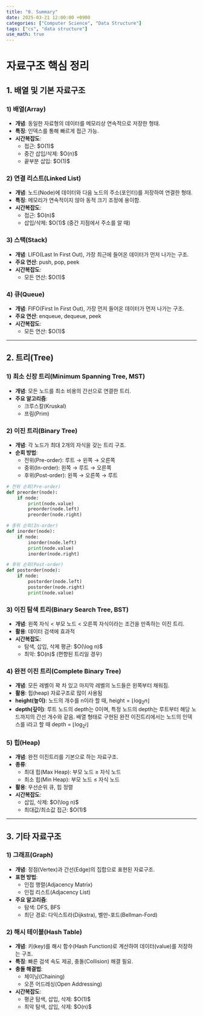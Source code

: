 ```yaml
---
title: "0. Summary"
date: 2025-03-21 12:00:00 +0900
categories: ["Computer Science", "Data Structure"]
tags: ["cs", "data structure"]
use_math: true
---
```

# 자료구조 핵심 정리

## 1. 배열 및 기본 자료구조

### 1) 배열(Array)

- **개념**: 동일한 자료형의 데이터를 메모리상 연속적으로 저장한 형태.
- **특징**: 인덱스를 통해 빠르게 접근 가능.
- **시간복잡도**:
  - 접근: \$O(1)\$
  - 중간 삽입/삭제: \$O(n)\$
  - 끝부분 삽입: \$O(1)\$

### 2) 연결 리스트(Linked List)

- **개념**: 노드(Node)에 데이터와 다음 노드의 주소(포인터)를 저장하여 연결한 형태.
- **특징**: 메모리가 연속적이지 않아 동적 크기 조정에 용이함.
- **시간복잡도**:
  - 접근: \$O(n)\$
  - 삽입/삭제: \$O(1)\$ (중간 지점에서 주소를 알 때)

### 3) 스택(Stack)

- **개념**: LIFO(Last In First Out), 가장 최근에 들어온 데이터가 먼저 나가는 구조.
- **주요 연산**: push, pop, peek
- **시간복잡도**:
  - 모든 연산: \$O(1)\$

### 4) 큐(Queue)

- **개념**: FIFO(First In First Out), 가장 먼저 들어온 데이터가 먼저 나가는 구조.
- **주요 연산**: enqueue, dequeue, peek
- **시간복잡도**:
  - 모든 연산: \$O(1)\$

---

## 2️. 트리(Tree)

### 1) 최소 신장 트리(Minimum Spanning Tree, MST)

- **개념**: 모든 노드를 최소 비용의 간선으로 연결한 트리.
- **주요 알고리즘**:
  - 크루스칼(Kruskal)
  - 프림(Prim)

### 2) 이진 트리(Binary Tree)

- **개념**: 각 노드가 최대 2개의 자식을 갖는 트리 구조.
- **순회 방법**:
  - 전위(Pre-order): 루트 → 왼쪽 → 오른쪽
  - 중위(In-order): 왼쪽 → 루트 → 오른쪽
  - 후위(Post-order): 왼쪽 → 오른쪽 → 루트

```python
# 전위 순회(Pre-order)
def preorder(node):
    if node:
        print(node.value)
        preorder(node.left)
        preorder(node.right)

# 중위 순회(In-order)
def inorder(node):
    if node:
        inorder(node.left)
        print(node.value)
        inorder(node.right)

# 후위 순회(Post-order)
def postorder(node):
    if node:
        postorder(node.left)
        postorder(node.right)
        print(node.value)
```

### 3) 이진 탐색 트리(Binary Search Tree, BST)

- **개념**: 왼쪽 자식 < 부모 노드 < 오른쪽 자식이라는 조건을 만족하는 이진 트리.
- **활용**: 데이터 검색에 효과적
- **시간복잡도**:
  - 탐색, 삽입, 삭제 평균: \$O(\log n)\$
  - 최악: \$O(n)\$ (편향된 트리일 경우)

### 4) 완전 이진 트리(Complete Binary Tree)

- **개념**: 모든 레벨이 꽉 차 있고 마지막 레벨의 노드들은 왼쪽부터 채워짐.
- **활용**: 힙(heap) 자료구조로 많이 사용됨
- **height(높이)**: 노드의 개수를 n이라 할 때, $\text{height} = \lfloor \log_2 n \rfloor$
- **depth(깊이)**: 루트 노드의 depth는 0이며, 특정 노드의 depth는 루트부터 해당 노드까지의 간선 개수와 같음. 배열 형태로 구현된 완전 이진트리에서는 노드의 인덱스를 i라고 할 때 depth = $\lfloor \log_2 i \rfloor$
 
### 5) 힙(Heap)

- **개념**: 완전 이진트리를 기본으로 하는 자료구조.
- **종류**:
  - 최대 힙(Max Heap): 부모 노드 ≥ 자식 노드
  - 최소 힙(Min Heap): 부모 노드 ≤ 자식 노드
- **활용**: 우선순위 큐, 힙 정렬
- **시간복잡도**:
  - 삽입, 삭제: \$O(\log n)\$
  - 최대값/최소값 접근: \$O(1)\$

---

## 3. 기타 자료구조

### 1) 그래프(Graph)

- **개념**: 정점(Vertex)과 간선(Edge)의 집합으로 표현된 자료구조.
- **표현 방법**:
  - 인접 행렬(Adjacency Matrix)
  - 인접 리스트(Adjacency List)
- **주요 알고리즘**:
  - 탐색: DFS, BFS
  - 최단 경로: 다익스트라(Dijkstra), 벨만-포드(Bellman-Ford)

### 2) 해시 테이블(Hash Table)

- **개념**: 키(key)를 해시 함수(Hash Function)로 계산하여 데이터(value)를 저장하는 구조.
- **특징**: 빠른 검색 속도 제공, 충돌(Collision) 해결 필요.
- **충돌 해결법**:
  - 체이닝(Chaining)
  - 오픈 어드레싱(Open Addressing)
- **시간복잡도**:
  - 평균 탐색, 삽입, 삭제: \$O(1)\$
  - 최악 탐색, 삽입, 삭제: \$O(n)\$